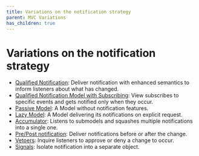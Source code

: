 ```yaml
---
title: Variations on the notification strategy
parent: MVC Variations
has_children: true
---
```

# Variations on the notification strategy

   * [Qualified Notification](qualified_notification.md): Deliver notification with enhanced semantics to inform listeners about what has changed.
   * [Qualified Notification Model with Subscribing](qualified_notification_model_with_subscribing.md): View subscribes to specific events and gets notified only when they occur.
   * [Passive Model](passive_model.md): A Model without notification features.
   * [Lazy Model](lazy_model.md): A Model delivering its notifications on explicit request.
   * [Accumulator](accumulator.md): Listens to submodels and squashes multiple notifications into a single one.
   * [Pre/Post notification](pre_post_notification.md): Deliver notifications before or after the change.
   * [Vetoers](vetoers.md): Inquire listeners to approve or deny a change to occur.
   * [Signals](signals.md): Isolate notification into a separate object.
